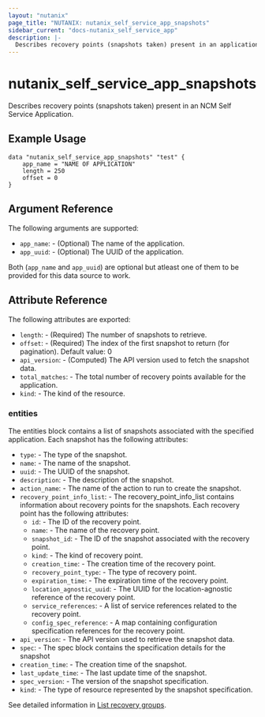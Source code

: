 ```yaml
---
layout: "nutanix"
page_title: "NUTANIX: nutanix_self_service_app_snapshots"
sidebar_current: "docs-nutanix_self_service_app"
description: |-
  Describes recovery points (snapshots taken) present in an application.
---
```


# nutanix_self_service_app_snapshots

Describes recovery points (snapshots taken) present in an NCM Self Service Application.

## Example Usage

```hcl
data "nutanix_self_service_app_snapshots" "test" {
    app_name = "NAME OF APPLICATION"
    length = 250
    offset = 0
}
```

## Argument Reference

The following arguments are supported:

* `app_name`: - (Optional) The name of the application.
* `app_uuid`: - (Optional) The UUID of the application.

Both (`app_name` and `app_uuid`) are optional but atleast one of them to be provided for this data source to work.

## Attribute Reference

The following attributes are exported:

* `length`: - (Required) The number of snapshots to retrieve.
* `offset`: - (Required) The index of the first snapshot to return (for pagination). Default value: 0
* `api_version`: - (Computed) The API version used to fetch the snapshot data.
* `total_matches`: - The total number of recovery points available for the application.
* `kind`: - The kind of the resource.

### entities

The entities block contains a list of snapshots associated with the specified application. Each snapshot has the following attributes:

* `type`: -  The type of the snapshot.
* `name`: - The name of the snapshot.
* `uuid`: -  The UUID of the snapshot.
* `description`: - The description of the snapshot.
* `action_name`: - The name of the action to run to create the snapshot.
* `recovery_point_info_list`: - The recovery_point_info_list contains information about recovery points for the snapshots. Each recovery point has the following attributes:
    * `id`: -  The ID of the recovery point.
    * `name`: - The name of the recovery point.
    * `snapshot_id`: - The ID of the snapshot associated with the recovery point.
    * `kind`: -  The kind of recovery point.
    * `creation_time`: - The creation time of the recovery point.
    * `recovery_point_type`: -  The type of recovery point.
    * `expiration_time`: -  The expiration time of the recovery point.
    * `location_agnostic_uuid`: - The UUID for the location-agnostic reference of the recovery point.
    * `service_references`: -  A list of service references related to the recovery point.
    * `config_spec_reference`: -  A map containing configuration specification references for the recovery point.
* `api_version`: - The API version used to retrieve the snapshot data.
* `spec`: -  The spec block contains the specification details for the snapshot
* `creation_time`: -  The creation time of the snapshot.
* `last_update_time`: - The last update time of the snapshot.
* `spec_version`: - The version of the snapshot specification.
* `kind`: -  The type of resource represented by the snapshot specification.


See detailed information in [List recovery groups](https://www.nutanix.dev/api_reference/apis/self-service.html#tag/Apps/paths/~1apps~1%7Buuid%7D~1recovery_groups~1list/post).
